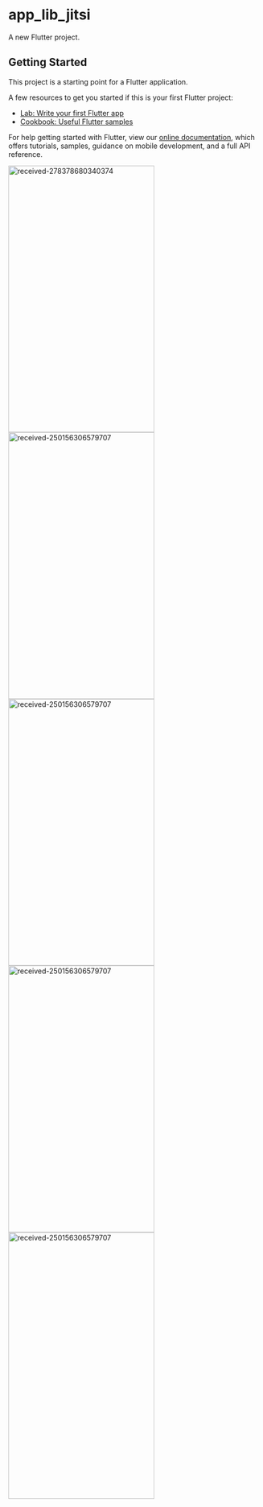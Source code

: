 # app_lib_jitsi

A new Flutter project.

## Getting Started

This project is a starting point for a Flutter application.

A few resources to get you started if this is your first Flutter project:

- [Lab: Write your first Flutter app](https://flutter.dev/docs/get-started/codelab)
- [Cookbook: Useful Flutter samples](https://flutter.dev/docs/cookbook)

For help getting started with Flutter, view our
[online documentation](https://flutter.dev/docs), which offers tutorials,
samples, guidance on mobile development, and a full API reference.

<p>

  <img src="https://i.ibb.co/ckw3pwT/Screenshot-2022-06-13-15-09-11-0772904279.png" alt="received-278378680340374" width="290" height="530">

  <img src="https://i.ibb.co/DgvXK2J/Screenshot-2022-06-13-15-09-04-1160498550.png" alt="received-250156306579707" width="290" height="530">
  
  <img src="https://i.ibb.co/Kw8dzGK/Screenshot-2022-06-13-15-09-25-0705370097.png" alt="received-250156306579707" width="290" height="530">
  
  <img src="https://i.ibb.co/8xp8yRM/Screenshot-2022-06-13-15-09-51-1021443070.png" alt="received-250156306579707" width="290" height="530">
  
  <img src="https://i.ibb.co/jZn5DpQ/Screenshot-2022-06-13-15-09-43-1682025370.png" alt="received-250156306579707" width="290" height="530">

</p>
